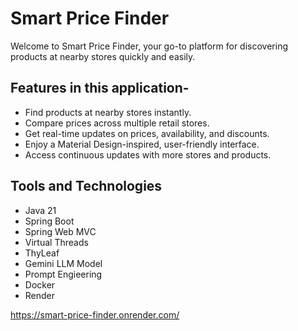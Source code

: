 # Smart Price Finder

Welcome to Smart Price Finder, your go-to platform for discovering products at nearby stores quickly and easily.

## Features in this application- 

- Find products at nearby stores instantly.
- Compare prices across multiple retail stores.
- Get real-time updates on prices, availability, and discounts.
- Enjoy a Material Design-inspired, user-friendly interface.
- Access continuous updates with more stores and products.

## Tools and Technologies
- Java 21
- Spring Boot
- Spring Web MVC
- Virtual Threads
- ThyLeaf
- Gemini LLM Model
- Prompt Engieering
- Docker
- Render


https://smart-price-finder.onrender.com/
